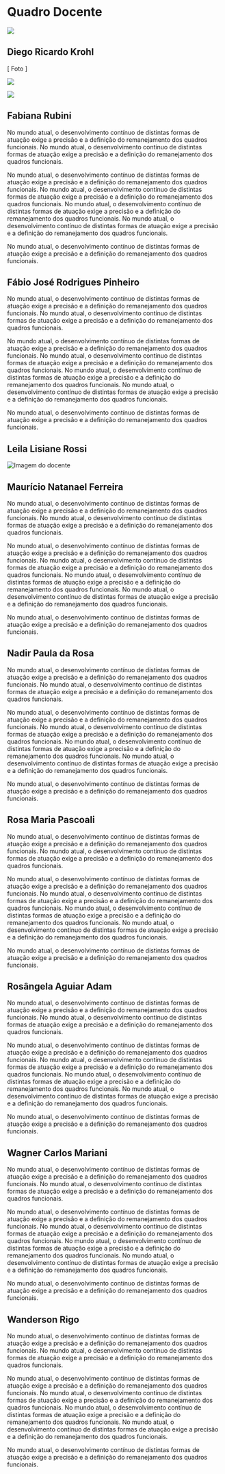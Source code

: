 # Quadro Docente

<a href="../../README.md"><img src="https://img.shields.io/badge/-Voltar%20ao%20in%C3%ADcio-green?style=for-the-badge&color=fc6f03"/></a>

## Diego Ricardo Krohl

[ Foto ]

<a href=""><img src="https://img.shields.io/badge/LinkedIn-red?style=for-the-badge&logo=linkedin&labelColor=0a66c2&color=0a66c2"/></a>

<a href=""><img src="https://img.shields.io/badge/Lattes-red?style=for-the-badge&logo=data:latteslogo.png;base64&labelColor=0a66c2&color=0a66c2"/></a>


## Fabiana Rubini


No mundo atual, o desenvolvimento contínuo de distintas formas de atuação exige a precisão e a definição do remanejamento dos quadros funcionais. No mundo atual, o desenvolvimento contínuo de distintas formas de atuação exige a precisão e a definição do remanejamento dos quadros funcionais.

No mundo atual, o desenvolvimento contínuo de distintas formas de atuação exige a precisão e a definição do remanejamento dos quadros funcionais. No mundo atual, o desenvolvimento contínuo de distintas formas de atuação exige a precisão e a definição do remanejamento dos quadros funcionais. No mundo atual, o desenvolvimento contínuo de distintas formas de atuação exige a precisão e a definição do remanejamento dos quadros funcionais. No mundo atual, o desenvolvimento contínuo de distintas formas de atuação exige a precisão e a definição do remanejamento dos quadros funcionais.

No mundo atual, o desenvolvimento contínuo de distintas formas de atuação exige a precisão e a definição do remanejamento dos quadros funcionais.

## Fábio José Rodrigues Pinheiro


No mundo atual, o desenvolvimento contínuo de distintas formas de atuação exige a precisão e a definição do remanejamento dos quadros funcionais. No mundo atual, o desenvolvimento contínuo de distintas formas de atuação exige a precisão e a definição do remanejamento dos quadros funcionais.

No mundo atual, o desenvolvimento contínuo de distintas formas de atuação exige a precisão e a definição do remanejamento dos quadros funcionais. No mundo atual, o desenvolvimento contínuo de distintas formas de atuação exige a precisão e a definição do remanejamento dos quadros funcionais. No mundo atual, o desenvolvimento contínuo de distintas formas de atuação exige a precisão e a definição do remanejamento dos quadros funcionais. No mundo atual, o desenvolvimento contínuo de distintas formas de atuação exige a precisão e a definição do remanejamento dos quadros funcionais.

No mundo atual, o desenvolvimento contínuo de distintas formas de atuação exige a precisão e a definição do remanejamento dos quadros funcionais.

## Leila Lisiane Rossi

<img src="../img/leila-lisiane-rossi.png" alt="Imagem do docente">

## Maurício Natanael Ferreira


No mundo atual, o desenvolvimento contínuo de distintas formas de atuação exige a precisão e a definição do remanejamento dos quadros funcionais. No mundo atual, o desenvolvimento contínuo de distintas formas de atuação exige a precisão e a definição do remanejamento dos quadros funcionais.

No mundo atual, o desenvolvimento contínuo de distintas formas de atuação exige a precisão e a definição do remanejamento dos quadros funcionais. No mundo atual, o desenvolvimento contínuo de distintas formas de atuação exige a precisão e a definição do remanejamento dos quadros funcionais. No mundo atual, o desenvolvimento contínuo de distintas formas de atuação exige a precisão e a definição do remanejamento dos quadros funcionais. No mundo atual, o desenvolvimento contínuo de distintas formas de atuação exige a precisão e a definição do remanejamento dos quadros funcionais.

No mundo atual, o desenvolvimento contínuo de distintas formas de atuação exige a precisão e a definição do remanejamento dos quadros funcionais.

## Nadir Paula da Rosa

No mundo atual, o desenvolvimento contínuo de distintas formas de atuação exige a precisão e a definição do remanejamento dos quadros funcionais. No mundo atual, o desenvolvimento contínuo de distintas formas de atuação exige a precisão e a definição do remanejamento dos quadros funcionais.

No mundo atual, o desenvolvimento contínuo de distintas formas de atuação exige a precisão e a definição do remanejamento dos quadros funcionais. No mundo atual, o desenvolvimento contínuo de distintas formas de atuação exige a precisão e a definição do remanejamento dos quadros funcionais. No mundo atual, o desenvolvimento contínuo de distintas formas de atuação exige a precisão e a definição do remanejamento dos quadros funcionais. No mundo atual, o desenvolvimento contínuo de distintas formas de atuação exige a precisão e a definição do remanejamento dos quadros funcionais.

No mundo atual, o desenvolvimento contínuo de distintas formas de atuação exige a precisão e a definição do remanejamento dos quadros funcionais.

## Rosa Maria Pascoali

No mundo atual, o desenvolvimento contínuo de distintas formas de atuação exige a precisão e a definição do remanejamento dos quadros funcionais. No mundo atual, o desenvolvimento contínuo de distintas formas de atuação exige a precisão e a definição do remanejamento dos quadros funcionais.

No mundo atual, o desenvolvimento contínuo de distintas formas de atuação exige a precisão e a definição do remanejamento dos quadros funcionais. No mundo atual, o desenvolvimento contínuo de distintas formas de atuação exige a precisão e a definição do remanejamento dos quadros funcionais. No mundo atual, o desenvolvimento contínuo de distintas formas de atuação exige a precisão e a definição do remanejamento dos quadros funcionais. No mundo atual, o desenvolvimento contínuo de distintas formas de atuação exige a precisão e a definição do remanejamento dos quadros funcionais.

No mundo atual, o desenvolvimento contínuo de distintas formas de atuação exige a precisão e a definição do remanejamento dos quadros funcionais.

## Rosângela Aguiar Adam

No mundo atual, o desenvolvimento contínuo de distintas formas de atuação exige a precisão e a definição do remanejamento dos quadros funcionais. No mundo atual, o desenvolvimento contínuo de distintas formas de atuação exige a precisão e a definição do remanejamento dos quadros funcionais.

No mundo atual, o desenvolvimento contínuo de distintas formas de atuação exige a precisão e a definição do remanejamento dos quadros funcionais. No mundo atual, o desenvolvimento contínuo de distintas formas de atuação exige a precisão e a definição do remanejamento dos quadros funcionais. No mundo atual, o desenvolvimento contínuo de distintas formas de atuação exige a precisão e a definição do remanejamento dos quadros funcionais. No mundo atual, o desenvolvimento contínuo de distintas formas de atuação exige a precisão e a definição do remanejamento dos quadros funcionais.

No mundo atual, o desenvolvimento contínuo de distintas formas de atuação exige a precisão e a definição do remanejamento dos quadros funcionais.

## Wagner Carlos Mariani

No mundo atual, o desenvolvimento contínuo de distintas formas de atuação exige a precisão e a definição do remanejamento dos quadros funcionais. No mundo atual, o desenvolvimento contínuo de distintas formas de atuação exige a precisão e a definição do remanejamento dos quadros funcionais.

No mundo atual, o desenvolvimento contínuo de distintas formas de atuação exige a precisão e a definição do remanejamento dos quadros funcionais. No mundo atual, o desenvolvimento contínuo de distintas formas de atuação exige a precisão e a definição do remanejamento dos quadros funcionais. No mundo atual, o desenvolvimento contínuo de distintas formas de atuação exige a precisão e a definição do remanejamento dos quadros funcionais. No mundo atual, o desenvolvimento contínuo de distintas formas de atuação exige a precisão e a definição do remanejamento dos quadros funcionais.

No mundo atual, o desenvolvimento contínuo de distintas formas de atuação exige a precisão e a definição do remanejamento dos quadros funcionais.

## Wanderson Rigo

No mundo atual, o desenvolvimento contínuo de distintas formas de atuação exige a precisão e a definição do remanejamento dos quadros funcionais. No mundo atual, o desenvolvimento contínuo de distintas formas de atuação exige a precisão e a definição do remanejamento dos quadros funcionais.

No mundo atual, o desenvolvimento contínuo de distintas formas de atuação exige a precisão e a definição do remanejamento dos quadros funcionais. No mundo atual, o desenvolvimento contínuo de distintas formas de atuação exige a precisão e a definição do remanejamento dos quadros funcionais. No mundo atual, o desenvolvimento contínuo de distintas formas de atuação exige a precisão e a definição do remanejamento dos quadros funcionais. No mundo atual, o desenvolvimento contínuo de distintas formas de atuação exige a precisão e a definição do remanejamento dos quadros funcionais.

No mundo atual, o desenvolvimento contínuo de distintas formas de atuação exige a precisão e a definição do remanejamento dos quadros funcionais.
